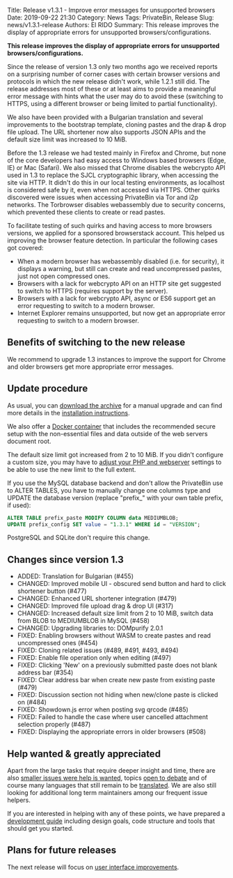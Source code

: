 Title: Release v1.3.1 - Improve error messages for unsupported browsers
Date: 2019-09-22 21:30
Category: News
Tags: PrivateBin, Release
Slug: news/v1.3.1-release
Authors: El RIDO
Summary: This release improves the display of appropriate errors for unsupported browsers/configurations.

**This release improves the display of appropriate errors for unsupported browsers/configurations.**

Since the release of version 1.3 only two months ago we received reports on a surprising number of corner cases with certain browser versions and protocols in which the new release didn't work, while 1.2.1 still did. The release addresses most of these or at least aims to provide a meaningful error message with hints what the user may do to avoid these (switching to HTTPS, using a different browser or being limited to partial functionality).

We also have been provided with a Bulgarian translation and several improvements to the bootstrap template, cloning pastes and the drap & drop file upload. The URL shortener now also supports JSON APIs and the default size limit was increased to 10 MiB.

Before the 1.3 release we had tested mainly in Firefox and Chrome, but none of the core developers had easy access to Windows based browsers (Edge, IE) or Mac (Safari). We also missed that Chrome disables the webcrypto API used in 1.3 to replace the SJCL cryptographic library, when accessing the site via HTTP. It didn't do this in our local testing environments, as localhost is considered safe by it, even when not accessed via HTTPS. Other quirks discovered were issues when accessing PrivateBin via Tor and i2p networks. The Torbrowser disables webassembly due to security concerns, which prevented these clients to create or read pastes.

To facilitate testing of such quirks and having access to more browsers versions, we applied for a sponsored browserstack account. This helped us improving the browser feature detection. In particular the following cases got covered:
- When a modern browser has webassembly disabled (i.e. for security), it displays a warning, but still can create and read uncompressed pastes, just not open compressed ones.
- Browsers with a lack for webcrypto API on an HTTP site get suggested to switch to HTTPS (requires support by the server).
- Browsers with a lack for webcrypto API, async or ES6 support get an error requesting to switch to a modern browser.
- Internet Explorer remains unsupported, but now get an appropriate error requesting to switch to a modern browser.

## Benefits of switching to the new release

We recommend to upgrade 1.3 instances to improve the support for Chrome and older browsers get more appropriate error messages.

## Update procedure

As usual, you can [download the archive](https://github.com/PrivateBin/PrivateBin/releases/latest) for a manual upgrade and can find more details in the [installation instructions](https://github.com/PrivateBin/PrivateBin/blob/master/INSTALL.md#installation).

We also offer a [Docker container](https://hub.docker.com/r/privatebin/nginx-fpm-alpine/) that includes the recommended secure setup with the non-essential files and data outside of the web servers document root.

The default size limit got increased from 2 to 10 MiB. If you didn't configure a custom size, you may have to [adjust your PHP and webserver](https://github.com/PrivateBin/PrivateBin/wiki/Configuration#sizelimit) settings to be able to use the new limit to the full extent.

If you use the MySQL database backend and don't allow the PrivateBin use to ALTER TABLES, you have to manually change one columns type and UPDATE the database version (replace "prefix_" with your own table prefix, if used):

```SQL
ALTER TABLE prefix_paste MODIFY COLUMN data MEDIUMBLOB;
UPDATE prefix_config SET value = "1.3.1" WHERE id = "VERSION";
```

PostgreSQL and SQLite don't require this change.

## Changes since version 1.3

* ADDED: Translation for Bulgarian (#455)
* CHANGED: Improved mobile UI - obscured send button and hard to click shortener button (#477)
* CHANGED: Enhanced URL shortener integration (#479)
* CHANGED: Improved file upload drag & drop UI (#317)
* CHANGED: Increased default size limit from 2 to 10 MiB, switch data from BLOB to MEDIUMBLOB in MySQL (#458)
* CHANGED: Upgrading libraries to: DOMpurify 2.0.1
* FIXED: Enabling browsers without WASM to create pastes and read uncompressed ones (#454)
* FIXED: Cloning related issues (#489, #491, #493, #494)
* FIXED: Enable file operation only when editing (#497) 
* FIXED: Clicking 'New' on a previously submitted paste does not blank address bar (#354)
* FIXED: Clear address bar when create new paste from existing paste (#479)
* FIXED: Discussion section not hiding when new/clone paste is clicked on (#484)
* FIXED: Showdown.js error when posting svg qrcode (#485)
* FIXED: Failed to handle the case where user cancelled attachment selection properly (#487)
* FIXED: Displaying the appropriate errors in older browsers (#508)

## Help wanted & greatly appreciated

Apart from the large tasks that require deeper insight and time, there are also [smaller issues were help is wanted](https://github.com/PrivateBin/PrivateBin/issues?q=is%3Aopen+is%3Aissue+label%3A%22help+wanted%22), topics [open to debate](https://github.com/PrivateBin/PrivateBin/issues?utf8=%E2%9C%93&q=is%3Aopen+is%3Aissue+label%3A%22discuss+me%22+) and of course many languages that still remain to be [translated](https://github.com/PrivateBin/PrivateBin/wiki/Translation). We are also still looking for additional long term maintainers among our frequent issue helpers.

If you are interested in helping with any of these points, we have prepared a [development guide](https://github.com/PrivateBin/PrivateBin/wiki/Development) including design goals, code structure and tools that should get you started.

## Plans for future releases

The next release will focus on [user interface improvements](https://github.com/PrivateBin/PrivateBin/milestone/6).

